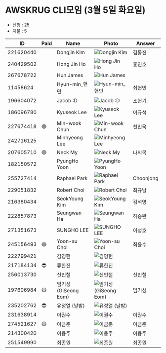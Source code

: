 # AWSKRUG CLI모임 (3월 5일 화요일)

* 신청 : 25
* 지불 : 5

ID | Paid | Name | Photo | Answer
-- | ---- | ---- | ----- | ------
221620440 | | Dongjin Kim | ![Dongjin Kim](https://secure.meetupstatic.com/photos/member/6/0/4/b/thumb_264084651.jpeg) | 김동진
240429502 | | Hong Jin Ho | ![Hong Jin Ho](https://secure.meetupstatic.com/photos/member/5/9/f/5/thumb_276683029.jpeg) | 홍진호
267678722 | | Hun James | ![Hun James](https://secure.meetupstatic.com/photos/member/2/a/e/c/thumb_282370988.jpeg) |
11458624 | | Hyun-min_현민 | ![Hyun-min_현민](https://secure.meetupstatic.com/photos/member/6/9/f/2/thumb_42267122.jpeg) | 최현민
196604072 | | Jacob :D | ![Jacob :D](https://secure.meetupstatic.com/photos/member/7/b/d/6/thumb_251971702.jpeg) | 조현기
186096780 | | Kyuseok Lee | ![Kyuseok Lee](https://secure.meetupstatic.com/photos/member/8/9/0/6/thumb_283595078.jpeg) | 이규석
227674418 | :smile: | Min-wook Chun | ![Min-wook Chun](https://secure.meetupstatic.com/photos/member/d/c/0/3/thumb_282056323.jpeg) | 천민욱
242716125 | | Minhyeong Lee | ![Minhyeong Lee](https://secure.meetupstatic.com/photos/member/3/0/e/6/thumb_272772518.jpeg) |
207605710 | :smile: | Neck My | ![Neck My](https://secure.meetupstatic.com/photos/member/c/f/0/c/thumb_257693004.jpeg) | 나의목
182150572 | | PyungHo Yoon | ![PyungHo Yoon](https://secure.meetupstatic.com/photos/member/7/7/9/4/thumb_277050612.jpeg) |
255727414 | | Raphael Park | ![Raphael Park](https://secure.meetupstatic.com/photos/member/1/7/d/thumb_277680381.jpeg) | Choonjong
229051832 | | Robert Choi | ![Robert Choi](https://secure.meetupstatic.com/photos/member/a/0/4/3/thumb_267521027.jpeg) | 최규남
216380434 | | SeokYoung Kim | ![SeokYoung Kim](https://secure.meetupstatic.com/photos/member/3/6/8/thumb_261720872.jpeg) | 김석영
222857873 | | Seungwan Ha | ![Seungwan Ha](https://secure.meetupstatic.com/photos/member/e/2/1/4/thumb_266757876.jpeg) | 하승완
271351673 | | SUNGHO LEE | ![SUNGHO LEE](https://secure.meetupstatic.com/photos/member/6/0/f/d/thumb_283824829.jpeg) | 이성호
245156493 | :smile: | Yoon-su Choi | ![Yoon-su Choi](https://secure.meetupstatic.com/photos/member/b/2/c/thumb_273482860.jpeg) | 최윤수
222799421 | | 김영헌 | ![김영헌](https://secure.meetupstatic.com/photos/member/d/f/e/a/thumb_265077322.jpeg) |
217184134 | :sunglasses: | 류한진 | ![류한진](https://secure.meetupstatic.com/photos/member/e/7/d/6/thumb_273659350.jpeg) |
256013730 | | 신인철 | ![신인철](https://secure.meetupstatic.com/photos/member/e/6/a/a/thumb_277799050.jpeg) | 신인철
197606984 | :smile: | 엄기성(GiSeong Eom) | ![엄기성(GiSeong Eom)](https://secure.meetupstatic.com/photos/member/7/5/9/1/thumb_284430097.jpeg) | 엄기성
235202762 | :sunglasses: | 유정열 (날밤) | ![유정열 (날밤)](https://secure.meetupstatic.com/photos/member/7/5/f/3/thumb_275550195.jpeg) |
231638914 | | 이권수 | ![이권수](https://secure.meetupstatic.com/photos/member/4/f/f/6/thumb_268700470.jpeg) | 이권수
274521627 | :smile: | 이금춘 | ![이금춘](https://secure.meetupstatic.com/photos/member/3/8/a/thumb_285120906.jpeg) | 이금춘
214300420 | | 이용주 | ![이용주](https://secure.meetupstatic.com/photos/member/5/3/7/4/thumb_260721364.jpeg) | 이용주
251549990 | | 최종원 | ![최종원](https://secure.meetupstatic.com/photos/member/3/3/7/d/thumb_278833181.jpeg) | 최종원
